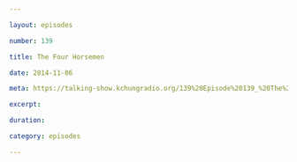 ```yaml
---

layout: episodes

number: 139

title: The Four Horsemen

date: 2014-11-06

meta: https://talking-show.kchungradio.org/139%20Episode%20139_%20The%20Four%20Horsemen.mp3

excerpt: 

duration: 

category: episodes

---
```


